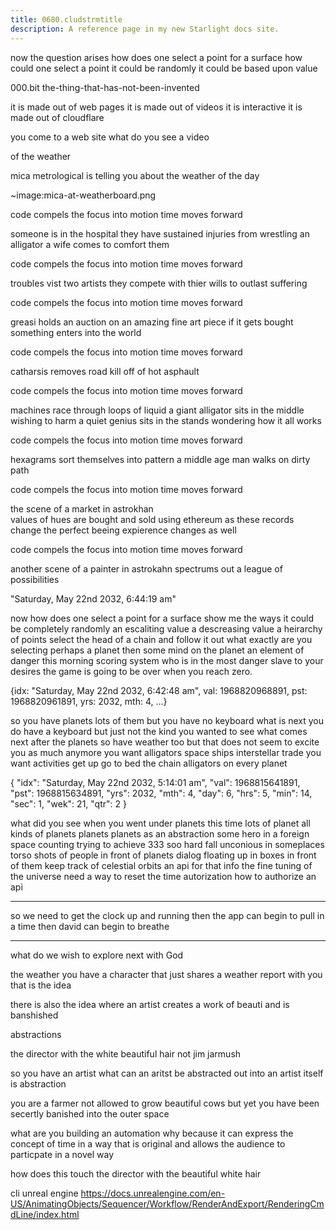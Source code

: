 ```yaml
---
title: 0680.cludstrmtitle
description: A reference page in my new Starlight docs site.
---
```


now the question arises 
how does one select a point for a surface
how could one select a point 
it could be randomly 
it could be based upon value




000.bit
the-thing-that-has-not-been-invented

it is made out of web pages 
it is made out of videos
it is interactive 
it is made out of cloudflare

you come to a web site 
what do you see 
a video 

of the weather 

mica metrological is telling you about the weather of the day 

~image:mica-at-weatherboard.png

code compels the focus into motion 
time moves forward 

someone is in the hospital 
they have sustained injuries from wrestling an alligator 
a wife comes to comfort them 

code compels the focus into motion 
time moves forward 

troubles vist two artists 
they compete with thier wills to outlast suffering 

code compels the focus into motion 
time moves forward 

greasi holds an auction on an amazing fine art piece
if it gets bought something enters into the world  

code compels the focus into motion 
time moves forward 

catharsis removes road kill off of hot asphault 

code compels the focus into motion 
time moves forward 

machines race through loops of liquid 
a giant alligator sits in the middle wishing to harm
a quiet genius sits in the stands wondering how it all works 

code compels the focus into motion 
time moves forward 

hexagrams sort themselves into pattern
a middle age man walks on dirty path 

code compels the focus into motion 
time moves forward 

the scene of a market in astrokhan  
values of hues are bought and sold using ethereum 
as these records change the perfect beeing expierence changes as well

code compels the focus into motion 
time moves forward 

another scene of a painter in astrokahn
spectrums out a league of possibilities 



"Saturday, May 22nd 2032, 6:44:19 am"

now how does one select a point for a surface
show me the ways 
it could be completely randomly 
an escaliting value 
a descreasing value 
a heirarchy of points 
select the head of a chain and follow it out 
what exactly are you selecting 
perhaps a planet 
then some mind on the planet
an element of danger this morning 
scoring system
who is in the most danger
slave to your desires 
the game is going to be over when you reach zero.




{idx: "Saturday, May 22nd 2032, 6:42:48 am", val: 1968820968891, pst: 1968820961891, yrs: 2032, mth: 4, …}

so you have planets 
lots of them but 
you have no keyboard 
what is next 
you do have a keyboard 
but just not the kind you wanted to see 
what comes next after the planets 
so have weather too 
but that does not seem to excite you as much 
anymore 
you want alligators 
space ships 
interstellar trade
you want activities 
get up 
go to bed 
the chain 
alligators on every planet 





{
    "idx": "Saturday, May 22nd 2032, 5:14:01 am",
    "val": 1968815641891,
    "pst": 1968815634891,
    "yrs": 2032,
    "mth": 4,
    "day": 6,
    "hrs": 5,
    "min": 14,
    "sec": 1,
    "wek": 21,
    "qtr": 2
}

what did you see when you went under
planets this time 
lots of planet 
all kinds of planets 
planets 
planets as an abstraction 
some hero in a foreign space counting 
trying to achieve 333 
soo hard 
fall unconious in someplaces 
torso shots of people in front of planets
dialog floating up in boxes in front of them 
keep track of celestial orbits 
an api for that info 
the fine tuning of the universe
need a way to reset the time 
autorization
how to authorize an api 



----

so we need to get the clock up and running 
then the app can begin to pull in a time
then david can begin to breathe 


---------

what do we wish to explore next with God 

the weather 
you have a character that just shares a weather report with you 
that is the idea 

there is also the idea where an artist creates a work of beauti and is banshished 

abstractions 

the director with the white beautiful hair 
not jim jarmush 

so you have an artist 
what can an aritst be abstracted out into 
an artist itself is abstraction 

you are a farmer 
not allowed to grow beautiful cows 
but yet you have been secertly 
banished into the outer space

what are you building 
an automation
why 
because it can express the concept of time in a way 
that is original
and allows the audience to particpate in a novel way  

how does this touch the director with the beautiful white hair 

cli unreal engine
https://docs.unrealengine.com/en-US/AnimatingObjects/Sequencer/Workflow/RenderAndExport/RenderingCmdLine/index.html






